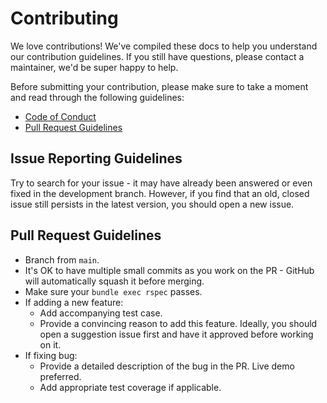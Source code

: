 # Contributing
We love contributions! We've compiled these docs to help you understand our contribution guidelines. If you still have questions, please contact a maintainer, we'd be super happy to help.

Before submitting your contribution, please make sure to take a moment and read through the following guidelines:

- [Code of Conduct](./CODE_OF_CONDUCT.md)
- [Pull Request Guidelines](#pull-request-guidelines)

## Issue Reporting Guidelines

Try to search for your issue - it may have already been answered or even fixed in the development branch. However, 
if you find that an old, closed issue still persists in the latest version, you should open a new issue.


## Pull Request Guidelines

- Branch from `main`.
- It's OK to have multiple small commits as you work on the PR - GitHub will automatically squash it before merging.
- Make sure your `bundle exec rspec` passes.
- If adding a new feature:
  - Add accompanying test case.
  - Provide a convincing reason to add this feature. Ideally, you should open a suggestion issue first and have it approved before working on it.
- If fixing bug:
  - Provide a detailed description of the bug in the PR. Live demo preferred.
  - Add appropriate test coverage if applicable.
